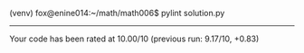 (venv) fox@enine014:~/math/math006$ pylint solution.py 

-------------------------------------------------------------------
Your code has been rated at 10.00/10 (previous run: 9.17/10, +0.83)